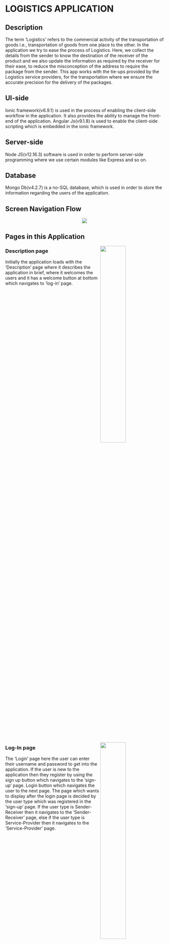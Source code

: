 # LOGISTICS APPLICATION
## Description

The term ‘Logistics’ refers to the commercial activity of the transportation of goods i.e., transportation of goods from one place to the other. In the application we try to ease the process of Logistics. Here, we collect the details from the sender to know the destination of the receiver of the product and we also update the information as required by the receiver for their ease, to reduce the misconception of the address to require the package from the sender. This app works with the tie-ups provided by the Logistics service providers, for the transportation where we ensure the accurate precision for the delivery of the packages.

## UI-side

Ionic framework(v6.9.1) is used in the process of enabling the client-side workflow in the application. It also provides the ability to manage the front-end of the application.
Angular Js(v9.1.8) is used to enable the client-side scripting which is embedded in the ionic framework.

## Server-side

Node JS(v12.16.3) software is used in order to perform server-side programming where we use certain modules like Express and so on.

## Database

Mongo Db(v4.2.7) is a no-SQL database, which is used in order to store the information regarding the users of the application.

## Screen Navigation Flow

<p align="center">
<img src="https://github.com/bala-arun-s/newlogistics/blob/master/raw/Screen%20Navigation%20Flow%20.png">
</p>

## Pages in this Application

<img src="https://github.com/bala-arun-s/newlogistics/blob/master/raw/Description%20page.png" width="40%" align="right">

### Description page
Initially the application loads with the ‘Description’ page where it describes the application in brief, where it welcomes the users and it has a welcome button at bottom which navigates to ‘log-in’ page.
<table> <tr></tr> </table>

<img src="" width="40%" align="right">

### Log-In page
The ‘Login’ page here the user can enter their username and password to get into the application. If the user is new to the application then they register by using the sign up button which navigates to the ‘sign-up’ page.
Login button which navigates the user to the next page.
The page which wants to display after the login page is decided by the user type which was registered in the ‘sign-up’ page. If the user type is Sender-Receiver then it navigates to the ‘Sender-Receiver’ page, else if the user type is Service-Provider then it navigates to the ‘Service-Provider’ page.
<table> <tr></tr> </table>

<img src="" width="40%" align="right">

### Sign-Up page
In this page the user can register by entering their user data such as user name, mobile no, email id, password and select the user type.
The ‘User Type’ is divided into ‘Service-Provider’, ‘Sender-Receiver’ where the user chooses one from it. 
If the user is a normal client, like people using this app then the user must choose ‘Sender-Receiver’.
If the user is working in a Logistic service providing company which is already tie-upped to this app, then the user must choose ‘Service-Provider’. 
Sign up button which works the same as the Login button which navigates the user to the next page.
The page which wants to display after the login page is decided by the user type which was registered in this page at user type select option. If the user type is Sender-Receiver then it navigates to ‘Sender-Receiver’ page, else if the user type is Service-Provider then it navigates to the ‘Service-Provider’ page
<table> <tr></tr> </table>

### Tab pages
There are two tab pages Sender-Receiver page and Service-Provider page. These pages hold super tabs which can help to navigate between pages by clicking the tab name and also allows swipe between pages.

<img src="" width="40%" align="right">

### Sender-Receiver pages
Tab placed in this page is used to navigate between the About, Receiver and Sender page.

<img src="" width="40%" align="right">

### Service-Provider pages
Tab placed in this page is used to navigate between the About, Item-list and History page.
<table> <tr></tr> </table>

<img src="" width="40%" align="right">

### About page
This page is common to both the user type Sender-Receiver page and Service-Provider. It used to show the user data such as user name, mobile no, Gmail, user-type. It also has two buttons, a logout button is used to logout the user from the application and navigate to the login page, another button is edit button is used to modify the user data.
<table> <tr></tr> </table>

<img src="" width="40%" align="right">

### Receiver page
This page is used to show the current status of the packages which is currently on the movement to the user. And also shows the received packages like the history.
<table> <tr></tr> </table>

<img src="" width="40%" align="right">

### Sender page
This page is used to show the current status of the packages which is currently on the movement to the receiver by this user. And also shows the delivered packages like the history.
Floating button which is located at the bottom right corner of the page is used to load the ‘goods-to-send’ page under the sender tab.
<table> <tr></tr> </table>

<img src="" width="40%" align="right">

### Goods-to-send page
This page loads under the sender tab. Here users can enter sender and receiver information for new goods which are sent by the user.
<table> <tr></tr> </table>

<img src="" width="40%" align="right">

### Item-list page
This page is provided to ‘Service Provider’ users, which enables them to remember the items which are all going to be delivered by them. It is provided with the ‘Delivered’ button on each item, which is clicked once the package is delivered to the client.
<table> <tr></tr> </table>

<img src="" width="40%" align="right">

### History Page
In this page, the ‘Service Provider’ users are enabled to view the ‘Delivered’ items which are previously delivered to their clients by them. It is stored in the database, to maintain a record of the delivery of the goods provided by them.
<table> <tr></tr> </table>






<table>
  <tr>
    <td></td>
     <td></td>
  </tr>
  </table>
